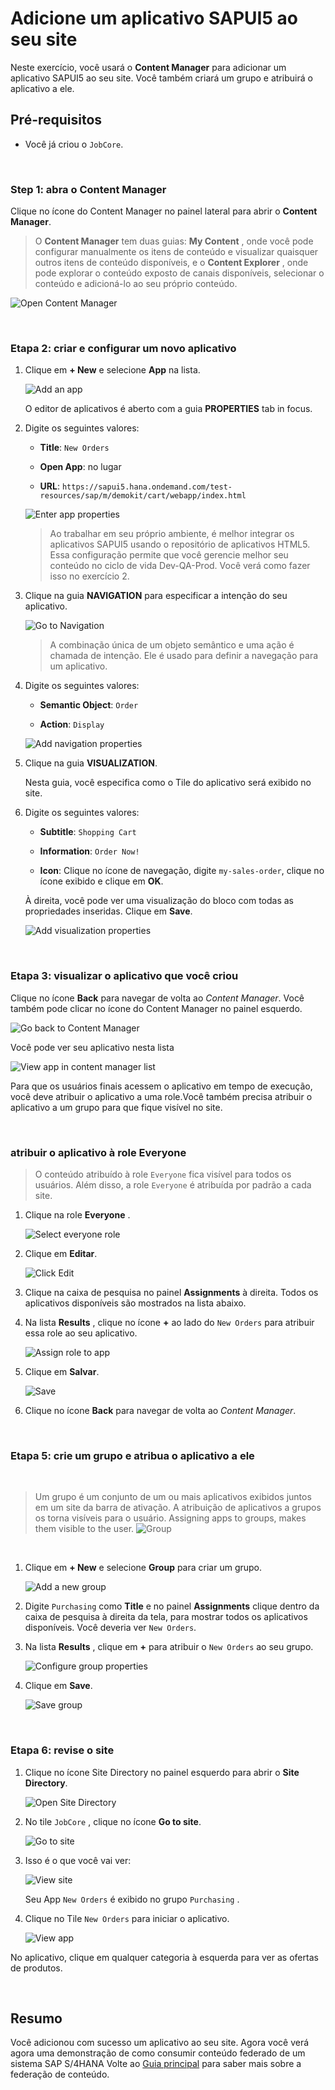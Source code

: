 # Adicione um aplicativo SAPUI5 ao seu site

Neste exercício, você usará o **Content Manager** para adicionar um aplicativo SAPUI5 ao seu site. Você também criará um grupo e atribuirá o aplicativo a ele.

## Pré-requisitos
 - Você já criou o `JobCore`.  

<br>

### Step 1:  abra o Content Manager

 Clique no ícone do Content Manager  no painel lateral para abrir o **Content Manager**.

>O  **Content Manager** tem duas guias: **My Content** , onde você pode configurar manualmente os itens de conteúdo e visualizar quaisquer outros itens de conteúdo disponíveis, e o **Content Explorer** , onde pode explorar o conteúdo exposto de canais disponíveis, selecionar o conteúdo e adicioná-lo ao seu próprio conteúdo.

  ![Open Content Manager](images/4a-content-manager.png)


<br>

### Etapa 2: criar e configurar um novo aplicativo

1.  Clique em **+ New** e selecione  **App** na lista.

    ![Add an app](images/5a-new-app.png)


    O editor de aplicativos é aberto com a guia **PROPERTIES** tab in focus.

2. Digite os seguintes valores:

    * **Title**: `New Orders`

    * **Open App**: no lugar

    * **URL**:  `https://sapui5.hana.ondemand.com/test-resources/sap/m/demokit/cart/webapp/index.html`

    ![Enter app properties](images/5b-app-properties.png)

    >Ao trabalhar em seu próprio ambiente, é melhor integrar os aplicativos SAPUI5 usando o repositório de aplicativos HTML5. Essa configuração permite que você gerencie melhor seu conteúdo no ciclo de vida Dev-QA-Prod. Você verá como fazer isso no exercício 2.

3. Clique na guia **NAVIGATION** para especificar a intenção do seu aplicativo.

    ![Go to Navigation](images/5c-go-to-navigation.png)

    > A combinação única de um objeto semântico e uma ação é chamada de intenção. Ele é usado para definir a navegação para um aplicativo.

4. Digite os seguintes valores:

    * **Semantic Object**: `Order`

    * **Action**: `Display`

    ![Add navigation properties](images/5d-navigation-props.png)

5. Clique na guia **VISUALIZATION**.

    Nesta guia, você especifica como o Tile do aplicativo será exibido no site.

6. Digite os seguintes valores:

      * **Subtitle**: `Shopping Cart `

      * **Information**:  `Order Now!`

      * **Icon**: Clique no ícone de navegação, digite `my-sales-order`, clique no ícone exibido e clique em **OK**.

      À direita, você pode ver uma visualização do bloco com todas as propriedades inseridas. Clique em **Save**.

    ![Add visualization properties](images/6a-visualization.png)

<br>

### Etapa 3: visualizar o aplicativo que você criou

Clique no ícone **Back** para navegar de volta ao *Content Manager*. Você também pode clicar no ícone do Content Manager no painel esquerdo.

  ![Go back to Content Manager](images/7a-back-to-content-manager.png)

Você pode ver seu aplicativo nesta lista

![View app in content manager list](images/8a-view-app.png)

Para que os usuários finais acessem o aplicativo em tempo de execução, você deve atribuir o aplicativo a uma role.Você também precisa atribuir o aplicativo a um grupo para que fique visível no site.

<br>

### atribuir o aplicativo à role Everyone 


>O conteúdo atribuído à role `Everyone`  fica visível para todos os usuários. Além disso, a role `Everyone`  é atribuída por padrão a cada site.

1. Clique na role **Everyone** .

    ![Select everyone role](images/9a-everyone-role.png)

2. Clique em **Editar**.

    ![Click Edit](images/10a-edit.png)

3. Clique na caixa de pesquisa no painel **Assignments** à direita. Todos os aplicativos disponíveis são mostrados na lista abaixo.   

4. Na lista **Results** , clique no ícone **+** ao lado do `New Orders` para atribuir essa role ao seu aplicativo.

    ![Assign role to app](images/11a-assign-role.png)    

5. Clique em **Salvar**.

    ![Save](images/12a-save.png)
    
6. Clique no ícone **Back** para navegar de volta ao *Content Manager*. 

<br>

### Etapa 5: crie um grupo e atribua o aplicativo a ele

<br>

>Um grupo é um conjunto de um ou mais aplicativos exibidos juntos em um site da barra de ativação. A atribuição de aplicativos a grupos os torna visíveis para o usuário.
 Assigning apps to groups, makes them visible to the user.
   ![Group](images/13a-group.png)
   
<br>

1. Clique em  **+ New** e selecione **Group** para criar um grupo.

    ![Add a new group](images/14a-new-group.png)

2. Digite  `Purchasing` como **Title** e no painel **Assignments** clique dentro da caixa de pesquisa à direita da tela, para mostrar todos os aplicativos disponíveis. Você deveria ver `New Orders`.

3. Na lista **Results** , clique em **+** para atribuir o  `New Orders` ao seu grupo.

    ![Configure group properties](images/17a-configure-group.png)

4. Clique em **Save**.

    ![Save group](images/18a-save.png)

<br>

### Etapa 6: revise o site

1. Clique no ícone Site Directory no painel esquerdo para abrir o **Site Directory**.

    ![Open Site Directory](images/19a-to-site-directory.png)

2. No tile `JobCore` , clique no ícone  **Go to site**.

    ![Go to site](images/20a-open-site.png)

3. Isso é o que você vai ver:

    ![View site](images/21a-JobCore-site.png)

    Seu  App `New Orders` é exibido no grupo `Purchasing` .
    

4. Clique no Tile `New Orders` para iniciar o aplicativo.

   ![View app](images/22a-new-orders-app.png)

No aplicativo, clique em qualquer categoria à esquerda para ver as ofertas de produtos.

<br>

## Resumo

Você adicionou com sucesso um aplicativo ao seu site. Agora você verá agora uma demonstração de como consumir conteúdo federado de um sistema SAP S/4HANA Volte ao [Guia principal](../../../README.md) para saber mais sobre a federação de conteúdo.